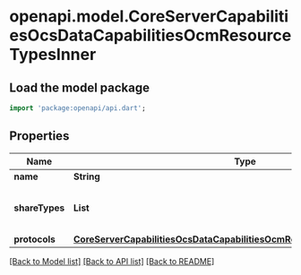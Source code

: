 # openapi.model.CoreServerCapabilitiesOcsDataCapabilitiesOcmResourceTypesInner

## Load the model package
```dart
import 'package:openapi/api.dart';
```

## Properties
Name | Type | Description | Notes
------------ | ------------- | ------------- | -------------
**name** | **String** |  | [optional] 
**shareTypes** | **List<String>** |  | [optional] [default to const []]
**protocols** | [**CoreServerCapabilitiesOcsDataCapabilitiesOcmResourceTypesInnerProtocols**](CoreServerCapabilitiesOcsDataCapabilitiesOcmResourceTypesInnerProtocols.md) |  | [optional] 

[[Back to Model list]](../README.md#documentation-for-models) [[Back to API list]](../README.md#documentation-for-api-endpoints) [[Back to README]](../README.md)


